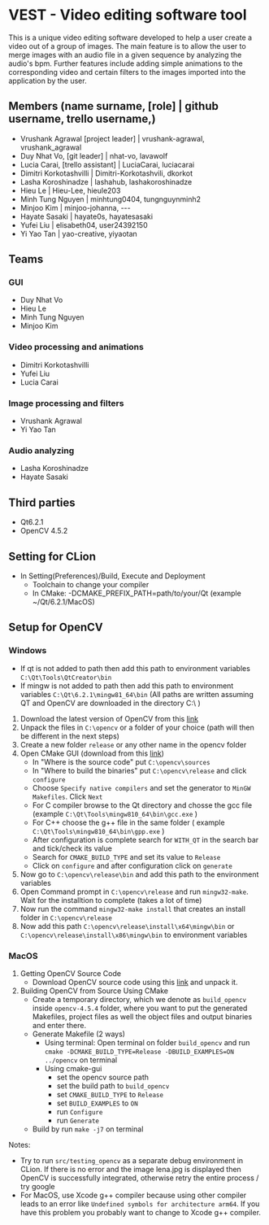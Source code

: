 # VEST - Video editing software tool

This is a unique video editing software developed to help a user create a video out of a group of images. The main feature is to allow the user to merge images with an audio file in a given sequence by analyzing the audio's bpm. Further features include adding simple animations to the corresponding video and certain filters to the images imported into the application by the user.


## Members (name surname, [role]   |  github username, trello username,)

* Vrushank Agrawal [project leader]                               | vrushank-agrawal, vrushank_agrawal
* Duy Nhat Vo, [git leader]                                       | nhat-vo, lavawolf
* Lucia Carai, [trello assistant]                                 | LuciaCarai, luciacarai
* Dimitri Korkotashvilli                                          | Dimitri-Korkotashvili, dkorkot
* Lasha Koroshinadze                                              | lashahub, lashakoroshinadze
* Hieu Le                                                         | Hieu-Lee, hieule203
* Minh Tung Nguyen                                                | minhtung0404, tungnguynminh2
* Minjoo Kim                                                      | minjoo-johanna, ---
* Hayate Sasaki                                                   | hayate0s, hayatesasaki
* Yufei Liu                                                       | elisabeth04, user24392150
* Yi Yao Tan                                                      | yao-creative, yiyaotan

## Teams

### GUI

* Duy Nhat Vo
* Hieu Le
* Minh Tung Nguyen
* Minjoo Kim

### Video processing and animations

* Dimitri Korkotashvilli
* Yufei Liu
* Lucia Carai

### Image processing and filters

* Vrushank Agrawal
* Yi Yao Tan

### Audio analyzing

* Lasha Koroshinadze
* Hayate Sasaki

## Third parties
- Qt6.2.1
- OpenCV 4.5.2

## Setting for CLion
- In Setting(Preferences)/Build, Execute and Deployment
    - Toolchain to change your compiler
    - In CMake: -DCMAKE_PREFIX_PATH=path/to/your/Qt (example ~/Qt/6.2.1/MacOS)

## Setup for OpenCV
### Windows
- If qt is not added to path then add this path to environment variables `C:\Qt\Tools\QtCreator\bin`
- If mingw is not added to path then add this path to environment variables `C:\Qt\6.2.1\mingw81_64\bin`
(All paths are written assuming QT and OpenCV are downloaded in the directory C:\ )
1. Download the latest version of OpenCV from this [link](https://opencv.org/releases/)
2. Unpack the files in `C:\opencv` or a folder of your choice (path will then be different in the next steps)
3. Create a new folder `release` or any other name in the opencv folder
4. Open CMake GUI (download from this [link](https://cmake.org/download/))
    - In "Where is the source code" put `C:\opencv\sources`
    - In "Where to build the binaries" put `C:\opencv\release` and click `configure`
    - Choose `Specify native compilers` and set the generator to `MinGW Makefiles`. Click `Next`
    - For C compiler browse to the Qt directory and chosse the gcc file (example `C:\Qt\Tools\mingw810_64\bin\gcc.exe` )
    - For C++ choose the g++ file in the same folder ( example `C:\Qt\Tools\mingw810_64\bin\gpp.exe` )
    - After configuration is complete search for `WITH_QT` in the search bar and tick/check its value
    - Search for `CMAKE_BUILD_TYPE` and set its value to `Release`
    - Click on `configure` and after configuration click on `generate`
5. Now go to `C:\opencv\release\bin` and add this path to the environment variables 
6. Open Command prompt in `C:\opencv\release` and run `mingw32-make`. Wait for the installtion to complete (takes a lot of time)
6. Now run the command `mingw32-make install` that creates an install folder in  `C:\opencv\release`
7. Now add this path `C:\opencv\release\install\x64\mingw\bin`  or  `C:\opencv\release\install\x86\mingw\bin` to environment variables


### MacOS
1. Getting OpenCV Source Code
    - Download OpenCV source code using this [link](https://github.com/opencv/opencv/archive/4.5.4.zip) and unpack it.
2. Building OpenCV from Source Using CMake
    - Create a temporary directory, which we denote as `build_opencv` inside `opencv-4.5.4` folder, where you want to put the generated Makefiles, project files as well the object files and output binaries and enter there.
    - Generate Makefile (2 ways)
      - Using terminal: Open terminal on folder `build_opencv` and run `cmake -DCMAKE_BUILD_TYPE=Release -DBUILD_EXAMPLES=ON ../opencv` on terminal
      - Using cmake-gui
        - set the opencv source path
        - set the build path to `build_opencv`
        - set `CMAKE_BUILD_TYPE` to `Release`
        - set `BUILD_EXAMPLES` to `ON`
        - run `Configure`
        - run `Generate`
    - Build by run `make -j7` on terminal

Notes: 
- Try to run `src/testing_opencv` as a separate debug environment in CLion. If there is no error and the image lena.jpg is displayed then OpenCV is successfully integrated, otherwise retry the entire process / try google
- For MacOS, use Xcode g++ compiler because using other compiler leads to an error like `Undefined symbols for architecture arm64`. If you have this problem you probably want to change to Xcode g++ compiler.
